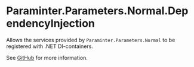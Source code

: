 # Paraminter.Parameters.Normal.DependencyInjection

Allows the services provided by `Paraminter.Parameters.Normal` to be registered with .NET DI-containers.

See [GitHub](https://github.com/Paraminter/Paraminter.Parameters.Normal) for more information.